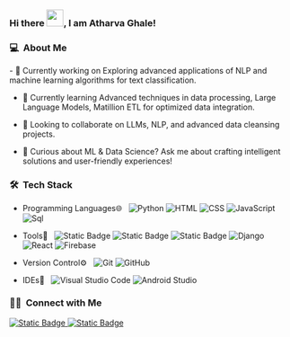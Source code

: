### Hi there <img src="https://raw.githubusercontent.com/MartinHeinz/MartinHeinz/master/wave.gif" width="30px">, I am Atharva Ghale!

<!--
**Atharvag1612/Atharvag1612** is a ✨ _special_ ✨ repository because its `README.md` (this file) appears on your GitHub profile.

Here are some ideas to get you started:

- 🔭 I’m currently working on ...
- 🌱 I’m currently learning ...
- 👯 I’m looking to collaborate on ...
- 🤔 I’m looking for help with ...
- 💬 Ask me about ...
- 📫 How to reach me: ...
- 😄 Pronouns: ...
- ⚡ Fun fact: ...
-->
<h3> 💻 &nbsp;About Me </h3>
- 🔭 Currently working on Exploring advanced applications of NLP and machine learning algorithms for text classification.

- 🌱 Currently learning Advanced techniques in data processing, Large Language Models, Matillion ETL for optimized data integration.

- 👯 Looking to collaborate on LLMs, NLP, and advanced data cleansing projects.

- 💬 Curious about ML & Data Science? Ask me about crafting intelligent solutions and user-friendly experiences!

<h3> 🛠 &nbsp;Tech Stack</h3>

- Programming Languages🌐 &nbsp;
  ![Python](https://img.shields.io/badge/-python-333333?style=flat&logo=python)
  ![HTML](https://img.shields.io/badge/-HTML-333333?style=?style=for-the-badge&logo=HTML5)
  ![CSS](https://img.shields.io/badge/-CSS-333333?style=flat&logo=CSS3&logoColor=1572B6)
  ![JavaScript](https://img.shields.io/badge/-JavaScript-333333?style=flat&logo=javascript)
  ![Sql](https://img.shields.io/badge/-mysql-333333?style=flat&logo=mysql)

  
- Tools🔧 &nbsp;
  ![Static Badge](https://img.shields.io/badge/Snowflake-blue?logo=snowflake&logoColor=white)
  ![Static Badge](https://img.shields.io/badge/Tensorflow-black?style=plastic&logo=tensorflow&logoColor=blue)
  ![Static Badge](https://img.shields.io/badge/Matillion-green?style=plastic&logo=matillion&logoColor=black)
  ![Django](https://img.shields.io/badge/-django-333333?style=flat&logo=django)
  ![React](https://img.shields.io/badge/-React-333333?style=flat&logo=react)
  ![Firebase](https://img.shields.io/badge/-firebase-333333?style=flat&logo=firebase)

  
- Version Control⚙️ &nbsp;
  ![Git](https://img.shields.io/badge/-Git-333333?style=flat&logo=git)
  ![GitHub](https://img.shields.io/badge/-GitHub-333333?style=flat&logo=github)
 
- IDEs🔧 &nbsp;
  ![Visual Studio Code](https://img.shields.io/badge/-Visual%20Studio%20Code-333333?style=flat&logo=visual-studio-code&logoColor=007ACC)
  ![Android Studio](https://img.shields.io/badge/-Android%20Studio-333333?style=flat&logo=android-studio&logoColor=007ACC)
  

<h3> 🤝🏻 &nbsp;Connect with Me </h3>

<p>
<a href="https://www.linkedin.com/in/atharvaghale/"><img alt="Static Badge" src="https://img.shields.io/badge/Atharva%20Ghale-blue?logo=linkedin">

</a>
<a href="mailto:ghale.atharva@gmail.com"><img alt="Static Badge" src="https://img.shields.io/badge/ghale.atharva%40gmail.com-white?logo=gmail&logoColor=red">
</a>
